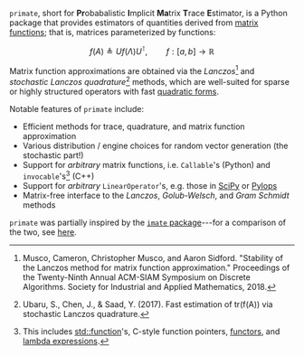 `primate`, short for **Pr**obabalistic **I**mplicit **Ma**trix **T**race **E**stimator, is a Python package that provides estimators of quantities derived from [matrix functions](https://en.wikipedia.org/wiki/Analytic_function_of_a_matrix); that is, matrices parameterized by functions:

$$ f(A) \triangleq U f(\Lambda) U^{\intercal}, \quad \quad f : [a,b] \to \mathbb{R}$$

Matrix function approximations are obtained via the _Lanczos_[^1] and _stochastic Lanczos quadrature_[^2] methods, which are well-suited for sparse or highly structured operators with fast [quadratic forms](https://en.wikipedia.org/wiki/Quadratic_form#Associated_symmetric_matrix).

Notable features of `primate` include:

- Efficient methods for trace, quadrature, and matrix function approximation
- Various distribution / engine choices for random vector generation (the stochastic part!)
- Support for _arbitrary_ matrix functions, i.e. `Callable`'s (Python) and `invocable`'s[^3] (C++)
- Support for _arbitrary_ `LinearOperator`'s, e.g. those in [SciPy](https://docs.scipy.org/doc/scipy/reference/generated/scipy.sparse.linalg.LinearOperator.html#scipy-sparse-linalg-linearoperator) or [Pylops](https://pylops.readthedocs.io/en/stable/index.html)
- Matrix-free interface to the _Lanczos_, _Golub-Welsch_, and _Gram Schmidt_ methods

<!-- Moreover, `primate`'s C++ API uses a generic template interface written with [C++20 Concepts](https://en.cppreference.com/w/cpp/language/constraints)---thus, any `LinearOperator` [fitting the constraints](https://github.com/peekxc/primate/blob/d09459c017fcba68a11eaeb56296ef0c97d6c053/include/_linear_operator/linear_operator.h#L21-L49).  -->
<!-- To use,, the library is is [header-only](https://en.wikipedia.org/wiki/Header-only), so integration is a si.  -->

`primate` was partially inspired by the [`imate` package](https://github.com/ameli/imate)---for a comparison of the two, see [here](https://peekxc.github.io/primate/imate_compare.html).

[^1]: Musco, Cameron, Christopher Musco, and Aaron Sidford. "Stability of the Lanczos method for matrix function approximation." Proceedings of the Twenty-Ninth Annual ACM-SIAM Symposium on Discrete Algorithms. Society for Industrial and Applied Mathematics, 2018.
[^2]: Ubaru, S., Chen, J., & Saad, Y. (2017). Fast estimation of tr(f(A)) via stochastic Lanczos quadrature.
[^3]: This includes [std::function](https://en.cppreference.com/w/cpp/utility/functional/function)'s, C-style function pointers, [functors](https://stackoverflow.com/questions/356950/what-are-c-functors-and-their-uses), and [lambda expressions](https://en.cppreference.com/w/cpp/language/lambda).

